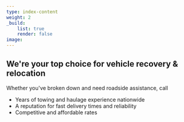 ```yaml
---
type: index-content
weight: 2
_build:
    list: true
    render: false
image:
---
```


## We're your **top choice** for vehicle recovery &amp; relocation

Whether you've broken down and need roadside assistance, call

+ Years of towing and haulage experience nationwide
+ A reputation for fast delivery times and reliability
+ Competitive and affordable rates


